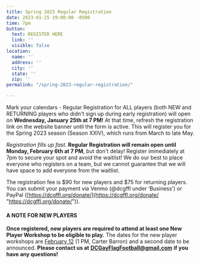 ```yaml
---
title: Spring 2023 Regular Registration
date: 2023-01-25 19:00:00 -0500
time: 7pm
button:
  text: REGISTER HERE
  link: ''
  visible: false
location:
  name: ''
  address: ''
  city: ''
  state: ''
  zip: ''
permalink: "/spring-2023-regular-registration/"

---
```

Mark your calendars - Regular Registration for ALL players (both NEW and RETURNING players who didn't sign up during early registration) will open on **Wednesday, January 25th at 7 PM!** At that time, refresh the registration link on the website banner until the form is active. This will register you for the Spring 2023 season (Season XXIV), which runs from March to late May.

_Registration fills up fast_. **Regular Registration will remain open until Monday, February 6th at 7 PM**, but don't delay! Register immediately at 7pm to secure your spot and avoid the waitlist! We do our best to place everyone who registers on a team, but we cannot guarantee that we will have space to add everyone from the waitlist.

The registration fee is $90 for new players and $75 for returning players.  You can submit your payment via Venmo (@dcgffl under ‘Business’) or PayPal ([https://dcgffl.org/donate/](https://dcgffl.org/donate/ "https://dcgffl.org/donate/")).

#### **A NOTE FOR NEW PLAYERS**

**Once registered, new players are required to attend at least one New Player Workshop to be eligible to play.** The dates for the new player workshops are [February 12](/s24-npw-1) (1 PM, Carter Barron) and a second date to be announced. **Please contact us at** [**DCGayFlagFootball@gmail.com**](mailto:DCGayFlagFootball@gmail.com?subject=Question%20about%20Season%20XXII%20Registration) **if you have any questions!**